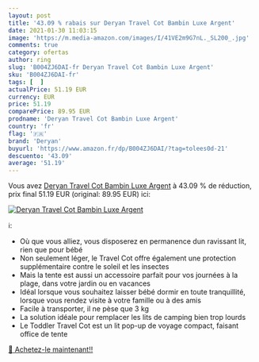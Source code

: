 ```yaml
---
layout: post
title: '43.09 % rabais sur Deryan Travel Cot Bambin Luxe Argent'
date: 2021-01-30 11:03:15
image: 'https://m.media-amazon.com/images/I/41VE2m9G7nL._SL200_.jpg'
comments: true
category: ofertas
author: ring
slug: 'B004ZJ6DAI-fr Deryan Travel Cot Bambin Luxe Argent'
sku: 'B004ZJ6DAI-fr'
tags: [  ]
actualPrice: 51.19 EUR
currency: EUR
price: 51.19
comparePrice: 89.95 EUR
prodname: 'Deryan Travel Cot Bambin Luxe Argent'
country: 'fr'
flag: '🇫🇷'
brand: 'Deryan'
buyurl: 'https://www.amazon.fr/dp/B004ZJ6DAI/?tag=tolees0d-21'
descuento: '43.09'
average: '51.19'
---
```


Vous avez [Deryan Travel Cot Bambin Luxe Argent](https://www.amazon.fr/dp/B004ZJ6DAI/?tag=tolees0d-21)  à  43.09 % de réduction, prix final  51.19 EUR (original: 89.95 EUR) ici:

[![Deryan Travel Cot Bambin Luxe Argent](https://m.media-amazon.com/images/I/41VE2m9G7nL._SL200_.jpg)](https://www.amazon.fr/dp/B004ZJ6DAI/?tag=tolees0d-21)

ℹ️:

- Où que vous alliez, vous disposerez en permanence dun ravissant lit, rien que pour bébé
- Non seulement léger, le Travel Cot offre également une protection supplémentaire contre le soleil et les insectes
- Mais la tente est aussi un accessoire parfait pour vos journées à la plage, dans votre jardin ou en vacances
- Idéal lorsque vous souhaitez laisser bébé dormir en toute tranquillité, lorsque vous rendez visite à votre famille ou à des amis
- Facile à transporter, il ne pèse que 3 kg
- La solution idéale pour remplacer les lits de camping bien trop lourds
- Le Toddler Travel Cot est un lit pop-up de voyage compact, faisant office de tente

[🛒 Achetez-le maintenant!!](https://www.amazon.fr/dp/B004ZJ6DAI/?tag=tolees0d-21)
